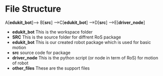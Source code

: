 # File Structure

A[**edukit_bot**]--> B[**src**] -->C[**edukit_bot**] -->D[**src**] -->E[**driver_node**]

- **edukit_bot**   This is the workspace folder
- **SRC** This is the source folder for diffrent RoS package
- **edukit_bot** This is our created robot package which is used for basic motion
- **src** source code for package 
- **driver_node** This is the python script (or node in term of RoS) for motion of robot
- **other_files** These are the support files
